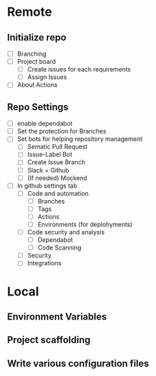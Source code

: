 # Remote
## Initialize repo
- [ ] Branching
- [ ] Project board
	- [ ] Create issues for each requirements
	- [ ] Assign Issues
- [ ] About Actions
## Repo Settings
- [ ] enable dependabot
- [ ] Set the protection for Branches
- [ ] Set bots for helping repository management
	- [ ] Sematic Pull Request
	- [ ] Issue-Label Bot
	- [ ] Create Issue Branch
	- [ ] Slack + Github
	- [ ] (If needed) Mockend
- [ ] In github settings tab
	- [ ] Code and automation
		- [ ] Branches
		- [ ] Tags
		- [ ] Actions
		- [ ] Environments (for deplohyments)
	- [ ] Code security and analysis
		- [ ] Dependabot
		- [ ] Code Scanning
	- [ ] Security
	- [ ] Integrations

# Local
## Environment Variables
## Project scaffolding 
## Write various configuration files

